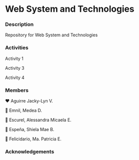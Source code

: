 # Web System and Technologies

### Description

Repository for Web System and Technologies
### Activities

Activity 1

Activity 3

Activity 4

### Members
❤️ Aguirre Jacky-Lyn V. 

💛 Emnil, Medea D.

💚 Escurel, Alessandra Micaela E.

💜 Espeña, Shiela Mae B.

🧡 Felicidario, Ma. Patricia E.

### Acknowledgements


